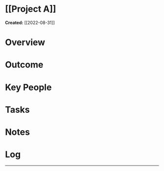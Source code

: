 # [[Project A]]
**Created:** [[2022-08-31]]


# Overview

# Outcome

# Key People

# Tasks

# Notes

# Log

---



